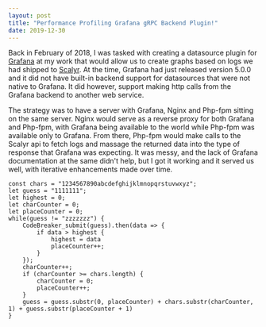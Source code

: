 ```yaml
---
layout: post
title: "Performance Profiling Grafana gRPC Backend Plugin!"
date: 2019-12-30
---
```

Back in February of 2018, I was tasked with creating a datasource plugin for [Grafana](https://grafana.com/) at my work that would allow us to create graphs based on logs we had shipped to [Scalyr](https://scalyr.com/).
At the time, Grafana had just released version 5.0.0 and it did not have built-in backend support for datasources that were not native to Grafana. It did however, support making http calls from the Grafana backend to another web service.

The strategy was to have a server with Grafana, Nginx and Php-fpm sitting on the same server. Nginx would serve as a reverse proxy for both Grafana and Php-fpm, with Grafana being available to the world while Php-fpm was available only to Grafana. From there, Php-fpm would make calls to the Scalyr api to fetch logs and massage the returned data into the type of response that Grafana was expecting.
It was messy, and the lack of Grafana documentation at the same didn't help, but I got it working and it served us well, with iterative enhancements made over time.   

```
const chars = "1234567890abcdefghijklmnopqrstuvwxyz"; 
let guess = "1111111"; 
let highest = 0;
let charCounter = 0;
let placeCounter = 0;
while(guess != "zzzzzzz") {
    CodeBreaker_submit(guess).then(data => {
        if data > highest {
            highest = data
            placeCounter++;
        }
    });
    charCounter++;
    if (charCounter >= chars.length) {
        charCounter = 0;
        placeCounter++;
    }
    guess = guess.substr(0, placeCounter) + chars.substr(charCounter, 1) + guess.substr(placeCounter + 1)
}
```
